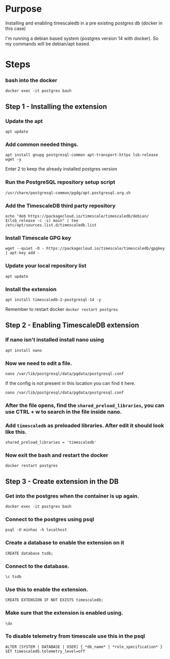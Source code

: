 # Purpose
Installing and enabling timescaledb in a pre existing postgres db (docker in this case)

I'm running a debian based system (postgres version 14 with docker). So my commands will be debian/apt based.

# Steps

### bash into the docker
`docker exec -it postgres bash`

## Step 1 - Installing the extension
### Update the apt
`apt update`

### Add common needed things.
`apt install gnupg postgresql-common apt-transport-https lsb-release wget -y`

Enter 2 to keep the already installed postgres version

### Run the PostgreSQL repository setup script
`/usr/share/postgresql-common/pgdg/apt.postgresql.org.sh`

### Add the TimescaleDB third party repository
`echo "deb https://packagecloud.io/timescale/timescaledb/debian/ $(lsb_release -c -s) main" | tee /etc/apt/sources.list.d/timescaledb.list`

<!-- original command with the sudo
echo "deb https://packagecloud.io/timescale/timescaledb/debian/ $(lsb_release -c -s) main" | sudo tee /etc/apt/sources.list.d/timescaledb.list 
-->

### Install Timescale GPG key
`wget --quiet -O - https://packagecloud.io/timescale/timescaledb/gpgkey | apt-key add -`

<!-- original command with the sudo 
wget --quiet -O - https://packagecloud.io/timescale/timescaledb/gpgkey | sudo apt-key add - 
-->

### Update your local repository list
`apt update`


### Install the extension
`apt install timescaledb-2-postgresql-14 -y`

Remember to restart docker
`docker restart postgres`

## Step 2 - Enabling TimescaleDB extension

### If nano isn't installed install nano using
`apt install nano`

### Now we need to edit a file. 
`nano /var/lib/postgresql/data/pgdata/postgresql.conf`

If the config is not present in this location you can find it here.

`nano /var/lib/postgresql/data/pgdata/postgresql.conf`


### After the file opens, find the `shared_preload_libraries`, you can use CTRL + w to search in the file inside nano.

### Add `timescaledb` as preloaded libraries. After edit it should look like this.
`shared_preload_libraries = 'timescaledb'`

### Now exit the bash and restart the docker
`docker restart postgres`

## Step 3 - Create extension in the DB

### Get into the postgres when the container is up again.
`docker exec -it postgres bash`

### Connect to the postgres using psql
`psql -U minhaz -h localhost`


### Create a database to enable the extension on it
`CREATE database tsdb;`

### Connect to the database.
`\c tsdb`

### Use this to enable the extension.
`CREATE EXTENSION IF NOT EXISTS timescaledb;`

### Make sure that the extension is enabled using.
`\dx`


### To disable telemetry from timescale use this in the psql
`ALTER [SYSTEM | DATABASE | USER] { *db_name* | *role_specification* } SET timescaledb.telemetry_level=off`
